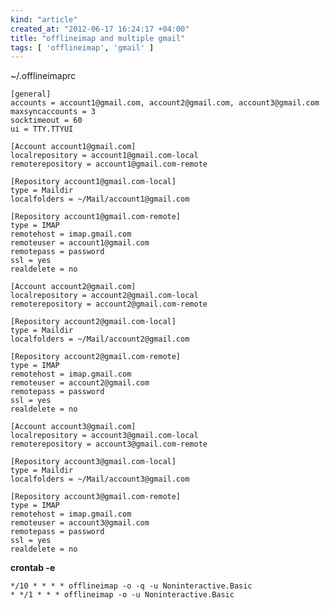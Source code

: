 ```yaml
---
kind: "article"
created_at: "2012-06-17 16:24:17 +04:00"
title: "offlineimap and multiple gmail"
tags: [ 'offlineimap', 'gmail' ]
---
```

~/.offlineimaprc
<pre><code class='bash'>[general]
accounts = account1@gmail.com, account2@gmail.com, account3@gmail.com
maxsyncaccounts = 3
socktimeout = 60
ui = TTY.TTYUI

[Account account1@gmail.com]
localrepository = account1@gmail.com-local
remoterepository = account1@gmail.com-remote

[Repository account1@gmail.com-local]
type = Maildir
localfolders = ~/Mail/account1@gmail.com

[Repository account1@gmail.com-remote]
type = IMAP
remotehost = imap.gmail.com
remoteuser = account1@gmail.com
remotepass = password
ssl = yes
realdelete = no

[Account account2@gmail.com]
localrepository = account2@gmail.com-local
remoterepository = account2@gmail.com-remote

[Repository account2@gmail.com-local]
type = Maildir
localfolders = ~/Mail/account2@gmail.com

[Repository account2@gmail.com-remote]
type = IMAP
remotehost = imap.gmail.com
remoteuser = account2@gmail.com
remotepass = password
ssl = yes
realdelete = no

[Account account3@gmail.com]
localrepository = account3@gmail.com-local
remoterepository = account3@gmail.com-remote

[Repository account3@gmail.com-local]
type = Maildir
localfolders = ~/Mail/account3@gmail.com

[Repository account3@gmail.com-remote]
type = IMAP
remotehost = imap.gmail.com
remoteuser = account3@gmail.com
remotepass = password
ssl = yes
realdelete = no
</code></pre>

**crontab -e**

<pre><code class='bash'>*/10 * * * * offlineimap -o -q -u Noninteractive.Basic
* */1 * * * offlineimap -o -u Noninteractive.Basic
</code></pre>
